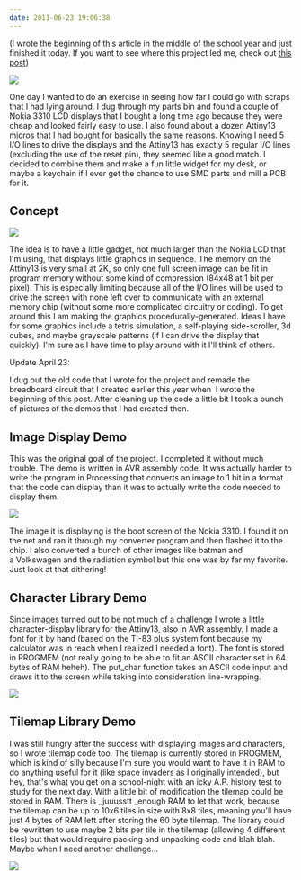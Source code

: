 ```yaml
---
date: 2011-06-23 19:06:38
---
```


(I wrote the beginning of this article in the middle of the school year and just finished it today. If you want to see where this project led me, check out [this post](http://www.hackniac.com/blog/2012/02/01/tiny-miasmata/))

![](http://www.hackniac.com/blog/wp-content/uploads/2011/06/proto_char-e1308855217781.jpg)

One day I wanted to do an exercise in seeing how far I could go with scraps that I had lying around. I dug through my parts bin and found a couple of Nokia 3310 LCD displays that I bought a long time ago because they were cheap and looked fairly easy to use. I also found about a dozen Attiny13 micros that I had bought for basically the same reasons. Knowing I need 5 I/O lines to drive the displays and the Attiny13 has exactly 5 regular I/O lines (excluding the use of the reset pin), they seemed like a good match. I decided to combine them and make a fun little widget for my desk, or maybe a keychain if I ever get the chance to use SMD parts and mill a PCB for it.

<!--more-->

Concept
-------

[![](http://www.hackniac.com/blog/wp-content/uploads/2011/01/concept.png)](http://www.hackniac.com/blog/wp-content/uploads/2011/01/concept.png)

The idea is to have a little gadget, not much larger than the Nokia LCD that I'm using, that displays little graphics in sequence. The memory on the Attiny13 is very small at 2K, so only one full screen image can be fit in program memory without some kind of compression (84x48 at 1 bit per pixel). This is especially limiting because all of the I/O lines will be used to drive the screen with none left over to communicate with an external memory chip (without some more complicated circuitry or coding). To get around this I am making the graphics procedurally-generated. Ideas I have for some graphics include a tetris simulation, a self-playing side-scroller, 3d cubes, and maybe grayscale patterns (if I can drive the display that quickly). I'm sure as I have time to play around with it I'll think of others.

Update April 23:

I dug out the old code that I wrote for the project and remade the breadboard circuit that I created earlier this year when  I wrote the beginning of this post. After cleaning up the code a little bit I took a bunch of pictures of the demos that I had created then.


Image Display Demo
------------------

This was the original goal of the project. I completed it without much trouble. The demo is written in AVR assembly code. It was actually harder to write the program in Processing that converts an image to 1 bit in a format that the code can display than it was to actually write the code needed to display them.

[![](http://www.hackniac.com/blog/wp-content/uploads/2011/06/proto_image1-e1308854783705-1024x714.jpg)](http://www.hackniac.com/blog/wp-content/uploads/2011/06/proto_image1-e1308854783705.jpg)

The image it is displaying is the boot screen of the Nokia 3310. I found it on the net and ran it through my converter program and then flashed it to the chip. I also converted a bunch of other images like batman and a Volkswagen and the radiation symbol but this one was by far my favorite. Just look at that dithering!


Character Library Demo
----------------------

Since images turned out to be not much of a challenge I wrote a little character-display library for the Attiny13, also in AVR assembly. I made a font for it by hand (based on the TI-83 plus system font because my calculator was in reach when I realized I needed a font). The font is stored in PROGMEM (not really going to be able to fit an ASCII character set in 64 bytes of RAM heheh). The put_char function takes an ASCII code input and draws it to the screen while taking into consideration line-wrapping.

[![](http://www.hackniac.com/blog/wp-content/uploads/2011/06/proto_char-e1308855217781.jpg)](http://www.hackniac.com/blog/wp-content/uploads/2011/06/proto_char.jpg)


Tilemap Library Demo
--------------------

I was still hungry after the success with displaying images and characters, so I wrote tilemap code too. The tilemap is currently stored in PROGMEM, which is kind of silly because I'm sure you would want to have it in RAM to do anything useful for it (like space invaders as I originally intended), but hey, that's what you get on a school-night with an icky A.P. history test to study for the next day. With a little bit of modification the tilemap could be stored in RAM. There is _juuusstt _enough RAM to let that work, because the tilemap can be up to 10x6 tiles in size with 8x8 tiles, meaning you'll have just 4 bytes of RAM left after storing the 60 byte tilemap. The library could be rewritten to use maybe 2 bits per tile in the tilemap (allowing 4 different tiles) but that would require packing and unpacking code and blah blah. Maybe when I need another challenge...

[![](http://www.hackniac.com/blog/wp-content/uploads/2011/06/proto_tilemap1-e1308855931545.jpg)](http://www.hackniac.com/blog/wp-content/uploads/2011/06/proto_tilemap1.jpg)
